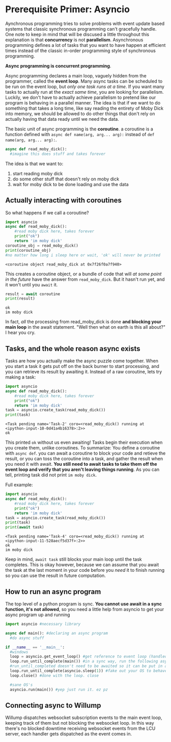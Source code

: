# Prerequisite Primer: Asyncio
Aynchronous programming tries to solve problems with event update based systems that classic synchronous programming can't gracefully handle. One note to keep in mind that will be discused a little throughout this explanation is that **concurrency** is not **parallelism**. Asynchronous programming defines a lot of tasks that you want to have happen at efficient times instead of the classic in-order programming style of synchronous programming.

**Async programming is concurrent programming**.

Async programming declares a main loop, vaguely hidden from the programmer, called the **event loop**. Many async tasks can be scheduled to be run on the event loop, but *only one task runs at a time*. If you want many tasks to actually run at the *exact same time*, you are looking for parallelism. Luckily, we don't have to actually achieve parallelism to pretend like our program is behaving in a parallel manner. The idea is that if we want to do something that takes a long time, like say reading the entirety of Moby Dick into memory, we should be allowed to do other things that don't rely on actually having that data ready until we need the data.

The basic unit of async programming is the **coroutine**. a coroutine is a function defined with `async def name(arg, arg... arg):` instead of `def name(arg, arg... arg):`.
```py
async def read_moby_dick():
  #imagine this does stuff and takes forever
```

The idea is that we want to:
1) start reading moby dick
2) do some other stuff that doesn't rely on moby dick
3) wait for moby dick to be done loading and use the data

## Actually interacting with coroutines
So what happens if we call a coroutine?
```py
import asyncio
async def read_moby_dick():
    #read moby dick here, takes forever
    print("ok")
    return 'im moby dick'
coroutine_obj = read_moby_dick()
print(coroutine_obj)
#no matter how long i sleep here or wait, 'ok' will never be printed
```
```
<coroutine object read_moby_dick at 0x7f26f0a7f940>
```
This creates a coroutine object, or a bundle of code that will *at some point in the future* have the answer from `read_moby_dick`. But it hasn't run yet, and it won't until you `await` it.
```py
result = await coroutine
print(result)
```
```
ok
im moby dick
```
In fact, *all* the processing from read_moby_dick is done **and blocking your main loop** in the await statement. "Well then what on earth is this all about?" I hear you cry.

## Tasks, and the whole reason async exists
Tasks are how you actually make the async puzzle come together. When you start a task it gets put off on the back burner to start processing, and you can retrieve its result by awaiting it. Instead of a raw coroutine, lets try making a task:
```py
import asyncio
async def read_moby_dick():
    #read moby dick here, takes forever
    print("ok")
    return 'im moby dick'
task = asyncio.create_task(read_moby_dick())
print(task)
```
```
<Task pending name='Task-2' coro=<read_moby_dick() running at <ipython-input-10-0d41a4b16378>:2>>
ok
```
This printed `ok` without us even awaiting! Tasks begin their execution when you create them, unlike coroutines. To summarize: You define a coroutine with `async def`. you can await a coroutine to block your code and retieve the result, or you can toss the coroutine into a task, and gather the result when you need it with await. **You still need to await tasks to take them off the event loop and verify that you aren't leaving things running**. As you can tell, printing task did not print `im moby dick`.

Full example:
```py
import asyncio
async def read_moby_dick():
    #read moby dick here, takes forever
    print("ok")
    return 'im moby dick'
task = asyncio.create_task(read_moby_dick())
print(task)
print(await task)
```
```
<Task pending name='Task-4' coro=<read_moby_dick() running at <ipython-input-11-528aecf5d37f>:2>>
ok
im moby dick
```
Keep in mind, `await task` still blocks your main loop until the task completes. This is okay however, because we can assume that you await the task at the last moment in your code before you *need* it to finish running so you can use the result in future computation.

## How to run an async program
The top level of a python program is sync. **You cannot use await in a sync function, it's not allowed**, so you need a little help from asyncio to get your async program up and running
```py
import asyncio #necessary library

async def main(): #declaring an async program
  #do async stuff

if __name__ == '__main__':
  #windows
  loop = asyncio.get_event_loop() #get reference to event loop (handled by OS)
  loop.run_until_complete(main()) #in a sync way, run the following async program.
  #run_until_completed doesn't need to be awaited so it can be put in a sync function
  loop.run_until_complete(asyncio.sleep(1)) #fake out your OS to behave
  loop.close() #done with the loop. close

  #sane OS's
  asyncio.run(main()) #yep just run it. ez pz
```

## Connecting async to Willump
Willump dispatches websocket subscription events to the main event loop, keeping track of them but not blocking the websocket loop. In this way there's no blocked downtime receiving websocket events from the LCU server, each handler gets dispatched as the event comes in.
